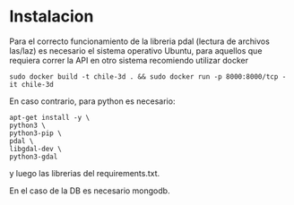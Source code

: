 # Instalacion

Para el correcto funcionamiento de la libreria pdal (lectura de archivos las/laz) es necesario el sistema
operativo Ubuntu, para aquellos que requiera correr la API en otro sistema recomiendo utilizar docker

`sudo docker build -t chile-3d . && sudo docker run -p 8000:8000/tcp -it chile-3d `

En caso contrario, para python es necesario:

    apt-get install -y \
    python3 \
    python3-pip \
    pdal \
    libgdal-dev \
    python3-gdal

y luego las librerias del requirements.txt.

En el caso de la DB es necesario mongodb.
